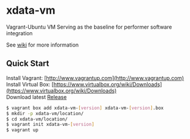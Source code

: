 # xdata-vm

Vagrant-Ubuntu VM Serving as the baseline for performer software integration

See [wiki](https://github.com/Sotera/xdata-vm/wiki) for more information

## Quick Start
  Install Vagrant: [http://www.vagrantup.com](http://www.vagrantup.com)<br/>
  Install Virtual Box: [https://www.virtualbox.org/wiki/Downloads](https://www.virtualbox.org/wiki/Downloads)<br/>
  Download latest [Release](https://github.com/Sotera/xdata-vm/releases) <br/>

  ```bash
  $ vagrant box add xdata-vm-[version] xdata-vm-[version].box 
  $ mkdir -p xdata-vm/location/
  $ cd xdata-vm/location/
  $ vagrant init xdata-vm-[version]
  $ vagrant up
  ```

